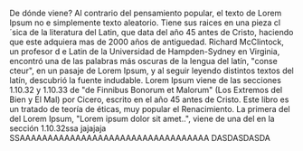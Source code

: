 De dónde viene?
Al contrario del pensamiento popular, el texto de Lorem Ipsum no e
 simplemente texto aleatorio. Tiene sus raices en una pieza cl´sica de la 
 literatura del Latin, que data del
año 45 antes de Cristo, haciendo que este adquiera mas de 2000 años de antiguedad. Richard McClintock, un profesor d
e Latin de la Universidad de Hampden-Sydney en Virginia, encontró una de las palabras más oscuras de la lengua del latín, "conse
cteur",
en un pasaje de Lorem Ipsum, y al seguir leyendo distintos textos
del latín, descubrió la fuente indudable. Lorem Ipsum viene de las secciones 1.10.32 y 1.10.33 de "de Finnibus Bonorum et Malorum"
(Los Extremos del Bien y El Mal) por Cicero, escrito en el año 45 antes
de Cristo. Este libro es un tratado de teoría de éticas, muy popular 
 el Renacimiento. La primera del del Lorem Ipsum, "Lorem ipsum dolor sit amet..", viene de una del en la sección
 1.10.32ssa jajajaja
 SSAAAAAAAAAAAAAAAAAAAAAAAAAAAAAAAAAA
 DASDASDASDA
 